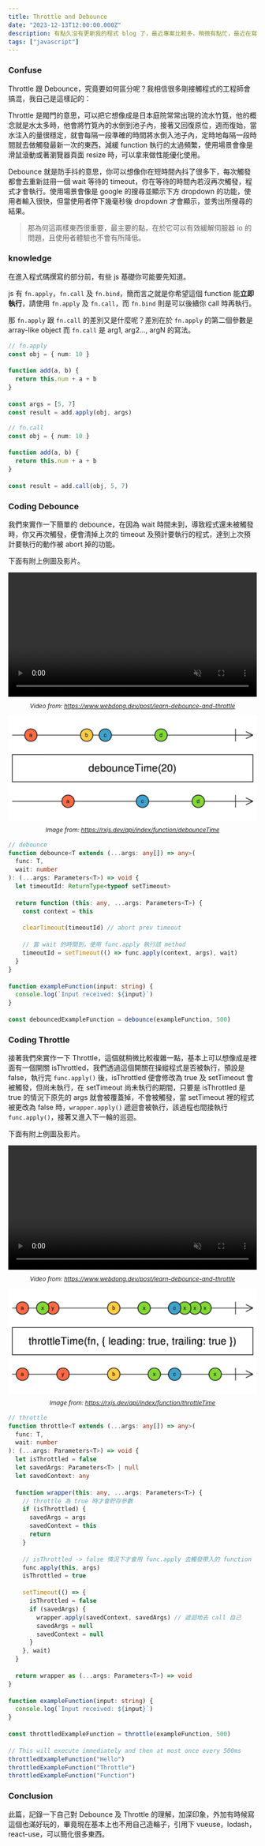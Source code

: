 ```yaml
---
title: Throttle and Debounce
date: "2023-12-13T12:00:00.000Z"
description: 有點久沒有更新我的程式 blog 了，最近專案比較多，稍微有點忙，最近在寫 Chrome Extension 公司的套件，也踩到了一些坑，前端真的越來越廣，meta 最近也推出滿不錯的 css-in-js 的工具 stylex，也可以觀察及研究一下看是不是能取代 tailwind，那今天其實想寫些比較簡單的概念，同時也是前端工程師幾乎都會使用到來優化程式進程的方案，算是加深印象？🧐
tags: ["javascript"]
---
```


### Confuse

Throttle 跟 Debounce，究竟要如何區分呢？我相信很多剛接觸程式的工程師會搞混，我自己是這樣記的：

Throttle 是閥門的意思，可以把它想像成是日本庭院常常出現的流水竹筧，他的概念就是水太多時，他會將竹筧內的水倒到池子內，接著又回復原位，週而復始，當水注入的量很穩定，就會每隔一段準確的時間將水倒入池子內，定時地每隔一段時間就去做觸發最新一次的東西，減緩 function 執行的太過頻繁，使用場景會像是滑鼠滾動或著瀏覽器頁面 resize 時，可以拿來做性能優化使用。

Debounce 就是防手抖的意思，你可以想像你在短時間內抖了很多下，每次觸發都會去重新註冊一個 wait 等待的 timeout，你在等待的時間內若沒再次觸發，程式才會執行。使用場景會像是 google 的搜尋並顯示下方 dropdown 的功能，使用者輸入很快，但當使用者停下幾毫秒後 dropdown 才會顯示，並秀出所搜尋的結果。

> 那為何這兩樣東西很重要，最主要的點，在於它可以有效緩解伺服器 io 的問題，且使用者體驗也不會有所降低。

### knowledge

在進入程式碼撰寫的部分前，有些 js 基礎你可能要先知道。

js 有 `fn.apply`，`fn.call` 及 `fn.bind`，簡而言之就是你希望這個 function 能**立即執行**，請使用 `fn.apply` 及 `fn.call`，而 `fn.bind` 則是可以後續你 call 時再執行。

那 `fn.apply` 跟 `fn.call` 的差別又是什麼呢？差別在於 `fn.apply` 的第二個參數是 array-like object 而 `fn.call` 是 arg1, arg2…, argN 的寫法。

```ts
// fn.apply
const obj = { num: 10 }

function add(a, b) {
  return this.num + a + b
}

const args = [5, 7]
const result = add.apply(obj, args)
```

```ts
// fn.call
const obj = { num: 10 }

function add(a, b) {
  return this.num + a + b
}

const result = add.call(obj, 5, 7)
```

### Coding Debounce

我們來實作一下簡單的 debounce，在因為 wait 時間未到，導致程式還未被觸發時，你又再次觸發，便會清掉上次的 timeout 及預計要執行的程式，達到上次預計要執行的動作被 abort 掉的功能。

下面有附上例圖及影片。

<video style='width: 100%;' autoplay loop muted playsinline>
  <source src='../../../src/assets/debounce.webm' type='video/webm' />
</video>

<p style='text-align: center; margin-top: 8px; font-style: italic; font-size: 12px;'><span>Video from: </span><a href='https://www.webdong.dev/post/learn-debounce-and-throttle'>https://www.webdong.dev/post/learn-debounce-and-throttle</a></p>

<img src='../../../src/assets/debounce.png' alt='debounce'>

<p style='text-align: center; margin-top: 8px; font-style: italic; font-size: 12px;'><span>Image from: </span><a href='https://rxjs.dev/api/index/function/debounceTime'>https://rxjs.dev/api/index/function/debounceTime</a></p>

```ts
// debounce
function debounce<T extends (...args: any[]) => any>(
  func: T,
  wait: number
): (...args: Parameters<T>) => void {
  let timeoutId: ReturnType<typeof setTimeout>

  return function (this: any, ...args: Parameters<T>) {
    const context = this

    clearTimeout(timeoutId) // abort prev timeout

    // 當 wait 的時間到，使用 func.apply 執行該 method
    timeoutId = setTimeout(() => func.apply(context, args), wait)
  }
}

function exampleFunction(input: string) {
  console.log(`Input received: ${input}`)
}

const debouncedExampleFunction = debounce(exampleFunction, 500)
```

### Coding Throttle

接著我們來實作一下 Throttle，這個就稍微比較複雜一點，基本上可以想像成是裡面有一個開關 isThrottled，我們透過這個開關在操縱程式是否被執行，預設是 false，執行完 `func.apply()` 後，isThrottled 便會修改為 true 及 setTimeout 會被觸發，但尚未執行，在 setTimeout 尚未執行的期間，只要是 isThrottled 是 true 的情況下原先的 args 就會被覆蓋掉，不會被觸發，當 setTimeout 裡的程式被更改為 false 時，`wrapper.apply()` 遞迴會被執行，該過程也間接執行 `func.apply()`，接著又進入下一輪的巡迴。

下面有附上例圖及影片。

<video style='width: 100%;' autoplay loop muted playsinline>
  <source src='../../../src/assets/throttle.webm' type='video/webm' />
</video>

<p style='text-align: center; margin-top: 8px; font-style: italic; font-size: 12px;'><span>Video from: </span><a href='https://www.webdong.dev/post/learn-debounce-and-throttle'>https://www.webdong.dev/post/learn-debounce-and-throttle</a></p>

<img src='../../../src/assets/throttle.png' alt='throttle'>

<p style='text-align: center; margin-top: 8px; font-style: italic; font-size: 12px;'><span>Image from: </span><a href='https://rxjs.dev/api/index/function/throttleTime'>https://rxjs.dev/api/index/function/throttleTime</a></p>

```ts
// throttle
function throttle<T extends (...args: any[]) => any>(
  func: T,
  wait: number
): (...args: Parameters<T>) => void {
  let isThrottled = false
  let savedArgs: Parameters<T> | null
  let savedContext: any

  function wrapper(this: any, ...args: Parameters<T>) {
    // throttle 為 true 時才會貯存參數
    if (isThrottled) {
      savedArgs = args
      savedContext = this
      return
    }

    // isThrottled -> false 情況下才會用 func.apply 去觸發帶入的 function
    func.apply(this, args)
    isThrottled = true

    setTimeout(() => {
      isThrottled = false
      if (savedArgs) {
        wrapper.apply(savedContext, savedArgs) // 遞迴地去 call 自己
        savedArgs = null
        savedContext = null
      }
    }, wait)
  }

  return wrapper as (...args: Parameters<T>) => void
}

function exampleFunction(input: string) {
  console.log(`Input received: ${input}`)
}

const throttledExampleFunction = throttle(exampleFunction, 500)

// This will execute immediately and then at most once every 500ms
throttledExampleFunction("Hello")
throttledExampleFunction("Throttle")
throttledExampleFunction("Function")
```

### Conclusion

此篇，記錄一下自己對 Debounce 及 Throttle 的理解，加深印象，外加有時候寫這個也滿好玩的，畢竟現在基本上也不用自己造輪子，引用下 vueuse，lodash，react-use，可以簡化很多東西。
